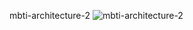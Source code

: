 mbti-architecture-2
![mbti-architecture-2](https://user-images.githubusercontent.com/23731576/127761711-1694b16f-7325-4157-9f52-556bbb07f43a.png)
